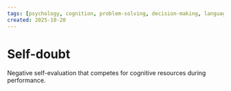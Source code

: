 ```yaml
---
tags: [psychology, cognition, problem-solving, decision-making, language, intelligence, testing, heuristics, bias]
created: 2025-10-20
---
```

# Self-doubt

Negative self-evaluation that competes for cognitive resources during performance.
